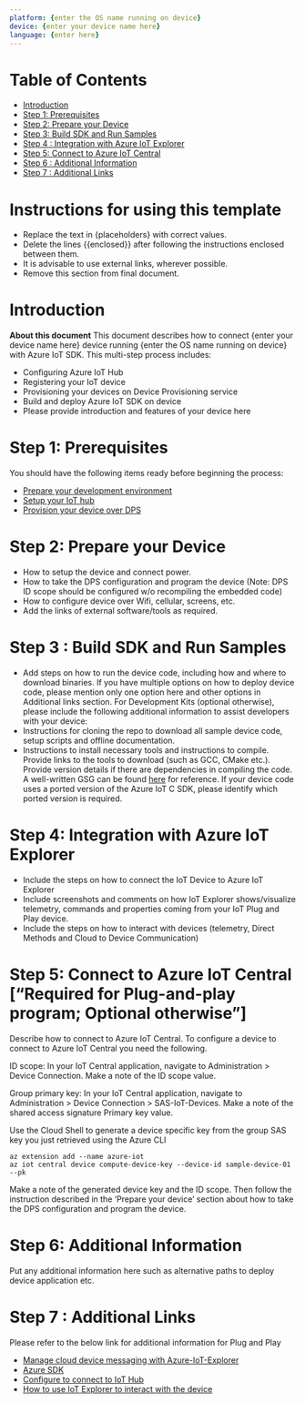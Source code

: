 ```yaml
---
platform: {enter the OS name running on device}
device: {enter your device name here}
language: {enter here}
---
```


# Table of Contents

-   [Introduction](#Introduction)
-   [Step 1: Prerequisites](#Prerequisites)
-   [Step 2: Prepare your Device](#Prepareyourdevice)
-   [Step 3: Build SDK and Run Samples](#Build)
-   [Step 4 : Integration with Azure IoT Explorer](#Explorer)
-   [Step 5: Connect to Azure IoT Central](#AzureIoTCentral)
-   [Step 6 : Additional Information](#AdditionalInformation)
-   [Step 7 : Additional Links](#AdditionalLinks)

# Instructions for using this template

-   Replace the text in {placeholders} with correct values.
-   Delete the lines {{enclosed}} after following the instructions enclosed between them.
-   It is advisable to use external links, wherever possible.
-   Remove this section from final document.

<a name="Introduction"></a>
# Introduction
**About this document**
This document describes how to connect {enter your device name here} device running {enter the OS name running on device} with Azure IoT SDK. This multi-step process includes:

-   Configuring Azure IoT Hub
-   Registering your IoT device
-   Provisioning your devices on Device Provisioning service 
-   Build and deploy Azure IoT SDK on device
-   Please provide introduction and features of your device here

<a name="Prerequisites"></a>
# Step 1: Prerequisites

You should have the following items ready before beginning the process:

-   [Prepare your development environment](https://github.com/Azure/azure-iot-sdk-c/blob/master/doc/devbox_setup.md)
-   [Setup your IoT hub](https://github.com/robertalorro/azure-iot-device-ecosystem/blob/master/setup_iothub.md)
-   [Provision your device over DPS](https://docs.microsoft.com/en-us/azure/iot-dps/about-iot-dps)

<a name="Prepareyourdevice"></a>
# Step 2: Prepare your Device
-    How to setup the device and connect power.
-    How to take the DPS configuration and program the device (Note: DPS ID scope should be configured w/o recompiling the embedded code) 
-    How to configure device over Wifi, cellular, screens, etc.
-    Add the links of external software/tools as required.

<a name="Build"></a>
# Step 3 : Build SDK and Run Samples

-    Add steps on how to run the device code, including how and where to download binaries. If you have multiple options on how to deploy device code, please mention only one option here and other options in Additional links section.
For Development Kits (optional otherwise), please include the following additional information to assist developers with your device:
-    Instructions for cloning the repo to download all sample device code, setup scripts and offline documentation.
-    Instructions to install necessary tools and instructions to compile. Provide links to the tools to download (such as GCC, CMake etc.). Provide version details if there are dependencies in compiling the code. A well-written GSG can be found [here](https://github.com/azure-rtos/getting-started) for reference. If your device code uses a ported version of the Azure IoT C SDK, please identify which ported version is required.

<a name="Explorer"></a>
# Step 4: Integration with Azure IoT Explorer

-   Include the steps on how to connect the IoT Device to Azure IoT Explorer
-   Include screenshots and comments on how IoT Explorer shows/visualize telemetry, commands and properties coming from your IoT Plug and Play device.
-   Include the steps on how to interact with devices (telemetry, Direct Methods and Cloud to Device Communication)

<a name="AzureIoTCentral"></a>
# Step 5: Connect to Azure IoT Central [“Required for Plug-and-play program; Optional otherwise”]

Describe how to connect to Azure IoT Central. To configure a device to connect to Azure IoT Central you need the following.

ID scope: In your IoT Central application, navigate to Administration > Device Connection. Make a note of the ID scope value.

Group primary key: In your IoT Central application, navigate to Administration > Device Connection > SAS-IoT-Devices. Make a note of the shared access signature Primary key value.

Use the Cloud Shell to generate a device specific key from the group SAS key you just retrieved using the Azure CLI

	az extension add --name azure-iot 
	az iot central device compute-device-key --device-id sample-device-01 --pk

Make a note of the generated device key and the ID scope. Then follow the instruction described in the ‘Prepare your device’ section about how to take the DPS configuration and program the device.

<a name="AdditionalInformation"></a>
# Step 6: Additional Information 
Put any additional information here such as alternative paths to deploy device application etc.

<a name="AdditionalLinks"></a>
# Step 7 : Additional Links
Please refer to the below link for additional information for Plug and Play

-   [Manage cloud device messaging with Azure-IoT-Explorer](https://github.com/Azure/azure-iot-explorer/releases)
-   [Azure SDK](https://github.com/Azure/azure-iot-sdk-c/blob/master/provisioning_client/samples/prov_dev_client_sample/prov_dev_client_sample.c)
-   [Configure to connect to IoT Hub](https://docs.microsoft.com/en-us/azure/iot-pnp/quickstart-connect-device-c)
-   [How to use IoT Explorer to interact with the device](https://docs.microsoft.com/en-us/azure/iot-pnp/howto-use-iot-explorer#install-azure-iot-explorer)

